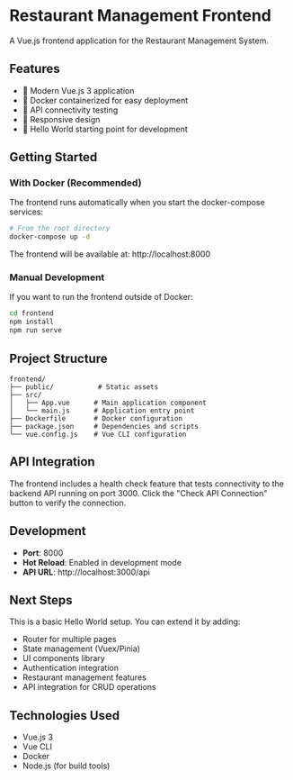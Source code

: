 # Restaurant Management Frontend

A Vue.js frontend application for the Restaurant Management System.

## Features

- 🎨 Modern Vue.js 3 application
- 🐳 Docker containerized for easy deployment
- 🔗 API connectivity testing
- 📱 Responsive design
- 🎯 Hello World starting point for development

## Getting Started

### With Docker (Recommended)

The frontend runs automatically when you start the docker-compose services:

```bash
# From the root directory
docker-compose up -d
```

The frontend will be available at: http://localhost:8000

### Manual Development

If you want to run the frontend outside of Docker:

```bash
cd frontend
npm install
npm run serve
```

## Project Structure

```
frontend/
├── public/           # Static assets
├── src/
│   ├── App.vue      # Main application component
│   └── main.js      # Application entry point
├── Dockerfile       # Docker configuration
├── package.json     # Dependencies and scripts
└── vue.config.js    # Vue CLI configuration
```

## API Integration

The frontend includes a health check feature that tests connectivity to the backend API running on port 3000. Click the "Check API Connection" button to verify the connection.

## Development

- **Port**: 8000
- **Hot Reload**: Enabled in development mode
- **API URL**: http://localhost:3000/api

## Next Steps

This is a basic Hello World setup. You can extend it by adding:

- Router for multiple pages
- State management (Vuex/Pinia)
- UI components library
- Authentication integration
- Restaurant management features
- API integration for CRUD operations

## Technologies Used

- Vue.js 3
- Vue CLI
- Docker
- Node.js (for build tools)
